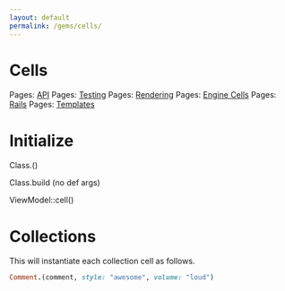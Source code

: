 ```yaml
---
layout: default
permalink: /gems/cells/
---
```


# Cells

Pages: [API](api.html)
Pages: [Testing](testing.html)
Pages: [Rendering](render.html)
Pages: [Engine Cells](engine.html)
Pages: [Rails](rails.html)
Pages: [Templates](templates.html)


# Initialize

Class.()

Class.build (no def args)

ViewModel::cell()



# Collections

This will instantiate each collection cell as follows.

```ruby
Comment.(comment, style: "awesome", volume: "loud")
```